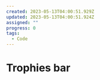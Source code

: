 ```yaml
---
created: 2023-05-13T04:00:51.929Z
updated: 2023-05-13T04:00:51.924Z
assigned: ""
progress: 0
tags:
  - Code
---
```


# Trophies bar
